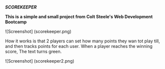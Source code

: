 ***SCOREKEEPER***

**This is a simple and small project from Colt Steele's Web Development Bootcamp**

![Screenshot] (scorekeeper.png)

How it works is that 2 players can set how many points they wan tot play till, and then tracks points for each user. When a player reaches the winning score, The text turns green.

![Screenshot] (scorekeeper2.png)
